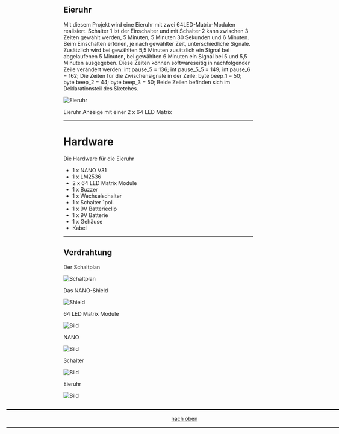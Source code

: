 <a name="oben"></a>

## Eieruhr

Mit diesem Projekt wird eine Eieruhr mit zwei 64LED-Matrix-Modulen realisiert. Schalter 1 ist der Einschalter und mit Schalter 2 kann zwischen 3 Zeiten gewählt werden, 5 Minuten, 5 Minuten 30 Sekunden und 6 Minuten. Beim Einschalten ertönen, je nach gewählter Zeit, unterschiedliche Signale. Zusätzlich wird bei gewählten 5,5 Minuten zusätzlich ein Signal bei abgelaufenen 5 Minuten, bei gewählten 6 Minuten ein Signal bei 5 und 5,5 Minuten ausgegeben. Diese Zeiten können softwareseitig in nachfolgender Zeile verändert werden:
int pause_5 = 136; int pause_5_5 = 149; int pause_6 = 162;
Die Zeiten für die Zwischensignale in der Zeile:
byte beep_1 = 50; byte beep_2 = 44; byte beep_3 = 50;
Beide Zeilen befinden sich im Deklarationsteil des Sketches.

![Eieruhr](/pic/eieruhr.png)

Eieruhr Anzeige mit einer 2 x 64 LED Matrix

---
# Hardware
Die Hardware für die Eieruhr

+ 1 x NANO V31
+ 1 x LM2536
+ 2 x 64 LED Matrix Module
+ 1 x Buzzer
+ 1 x Wechselschalter
+ 1 x Schalter 1pol.
+ 1 x 9V Batterieclip
+ 1 x 9V Batterie
+ 1 x Gehäuse
+ Kabel

---

## Verdrahtung

Der Schaltplan

![Schaltplan](/pic/schaltplan_eieruhr.png)



Das NANO-Shield

![Shield](/pic/eieruhrshield.png)


64 LED Matrix Module

![Bild](/pic/eieruhr_max.jpg)

NANO

![Bild](/pic/eieruhr_nano.png)


Schalter

![Bild](/pic/eieruhr_schalter.png)


Eieruhr

![Bild](/pic/eieruhr_f.png)




<div style="position:absolute; left:2cm; ">   
<ol class="breadcrumb" style="border-top: 2px solid black;border-bottom:2px solid black; height: 45px; width: 900px;"> <p align="center"><a href="#oben">nach oben</a></p></ol>
</div> 



